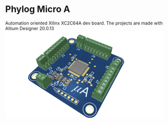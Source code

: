 # Phylog Micro A 
Automation oriented Xilinx XC2C64A dev board. 
The projects are made with Altium Designer 20.0.13
![alt text](https://github.com/ermannomillo/MicroA_Xilinx/blob/main/images/microA_trasparent.png?raw=true)

